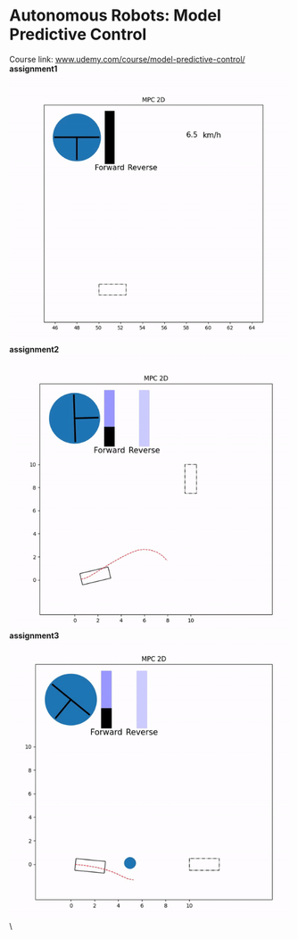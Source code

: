 # Autonomous Robots: Model Predictive Control

Course link: www.udemy.com/course/model-predictive-control/ \
**assignment1**\
![](https://github.com/satyamgupta2708/Mpc_course/blob/master/assignment_gif/assignment1.gif)\
**assignment2**\
![](https://github.com/satyamgupta2708/Mpc_course/blob/master/assignment_gif/assignment2.gif)\
**assignment3**\
![](https://github.com/satyamgupta2708/Mpc_course/blob/master/assignment_gif/assignment3.gif)\
